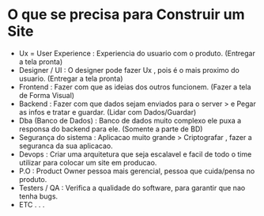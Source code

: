 # O que se precisa para Construir um Site

* Ux = User Experience : Experiencia do usuario com o produto. (Entregar a tela pronta)
* Designer / UI : O designer pode fazer Ux , pois é o mais proximo do usuario. (Entregar a tela pronta)
* Frontend : Fazer com que as ideias dos outros funcionem. (Fazer a tela de Forma Visual)
* Backend : Fazer com que dados sejam enviados para o server > e Pegar as infos e tratar e guardar. (Lidar com Dados/Guardar)
* Dba (Banco de Dados) : Banco de dados muito complexo ele puxa a responsa do backend para ele. (Somente a parte de BD)
* Segurança do sistema : Aplicacao muito grande > Criptografar , fazer a seguranca da sua aplicacao.
* Devops : Criar uma arquitetura que seja escalavel e facil de todo o time utilizar para colocar um site em producao. 
* P.O : Product Owner pessoa mais gerencial, pessoa que cuida/pensa no produto.
* Testers / QA : Verifica a qualidade do software, para garantir que nao tenha bugs.
* ETC . . . 


